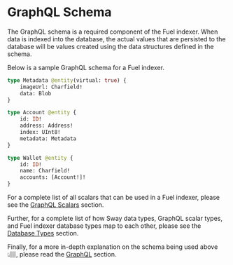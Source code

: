 # GraphQL Schema

The GraphQL schema is a required component of the Fuel indexer. When data is indexed into the database, the actual values that are persisted to the database will be values created using the data structures defined in the schema.

Below is a sample GraphQL schema for a Fuel indexer.

```graphql
type Metadata @entity(virtual: true) {
    imageUrl: Charfield!
    data: Blob
}

type Account @entity {
    id: ID!
    address: Address!
    index: UInt8!
    metadata: Metadata
}

type Wallet @entity {
    id: ID!
    name: Charfield!
    accounts: [Account!]!
}
```

For a complete list of all scalars that can be used in a Fuel indexer, please see the [GraphQL Scalars](../designing-a-schema/scalars.md) section.

Further, for a complete list of how Sway data types, GraphQL scalar types, and Fuel indexer database types map to each other, please see the [Database Types](../storing-records/index.md) section.

Finally, for a more in-depth explanation on the schema being used above 👆🏽, please read the [GraphQL](./../designing-a-schema/index.md) section.
